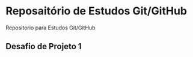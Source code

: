 # Reposaitório de Estudos Git/GitHub 
Repositorio para Estudos Git/GitHub


## Desafio de Projeto 1
